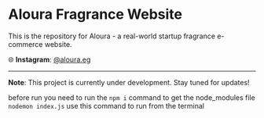 # Aloura Fragrance Website

This is the repository for Aloura - a real-world startup fragrance e-commerce website.  

🌐 **Instagram**: [@aloura.eg](https://www.instagram.com/aloura.eg/)  

---

**Note**: This project is currently under development. Stay tuned for updates!


before run you need to run the `npm i` command to get the node_modules file
`nodemon index.js` use this command to run from the terminal